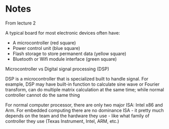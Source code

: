 # Notes

From lecture 2

A typical board for most electronic devices often have:

- A microcontroller (red square)
- Power control unit (blue square)
- Flash storage to store permanent data (yellow square)
- Bluetooth or Wifi module interface (green square)

Microcontroller vs Digital signal processing (DSP)

DSP is a microcontroller that is specialized built to handle signal. For example, DSP may have built-in function to calculate sine wave or Fourier transform, can do multiple matrix calculation at the same time; while normal controller cannot do the same thing

For normal computer processor, there are only two major ISA: Intel x86 and Arm. For embedded computing there are no dominance ISA - it pretty much depends on the team and the hardware they use - like what family of controller they use (Texas Instrument, Intel, ARM, etc.)